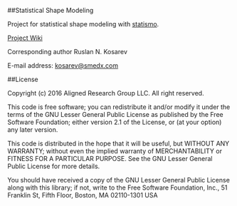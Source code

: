 ##Statistical Shape Modeling

Project for statistical shape modeling with [statismo](https://github.com/statismo/statismo).

[Project Wiki](https://github.com/RuslanKosarev/StatisticalShapeModeling/wiki)

Corresponding author Ruslan N. Kosarev 

E-mail address: kosarev@smedx.com


##License

Copyright (c) 2016 Aligned Research Group LLC. All right reserved.

This code is free software; you can redistribute it and/or modify it under the terms of the GNU Lesser General Public License as published by the Free Software Foundation; either version 2.1 of the License, or (at your option) any later version.

This code is distributed in the hope that it will be useful, but WITHOUT ANY WARRANTY; without even the implied warranty of MERCHANTABILITY or FITNESS FOR A PARTICULAR PURPOSE. See the GNU Lesser General Public License for more details.

You should have received a copy of the GNU Lesser General Public License along with this library; if not, write to the Free Software Foundation, Inc., 51 Franklin St, Fifth Floor, Boston, MA 02110-1301 USA


